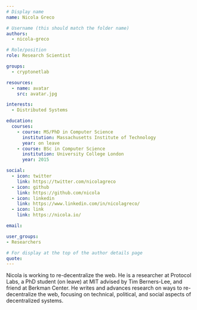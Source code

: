 ```yaml
---
# Display name
name: Nicola Greco

# Username (this should match the folder name)
authors:
  - nicola-greco

# Role/position
role: Research Scientist

groups:
  - cryptonetlab

resources:
  - name: avatar
    src: avatar.jpg

interests:
  - Distributed Systems

education:
  courses:
    - course: MS/PhD in Computer Science
      institution: Massachusetts Institute of Technology
      year: on leave
    - course: BSc in Computer Science
      institution: University College London
      year: 2015

social:
  - icon: twitter
    link: https://twitter.com/nicolagreco
  - icon: github
    link: https://github.com/nicola
  - icon: linkedin
    link: https://www.linkedin.com/in/nicolagreco/
  - icon: link
    link: https://nicola.io/

email:

user_groups:
- Researchers

# For display at the top of the author details page
quote:
---
```


Nicola is working to re-decentralize the web. He is a researcher at Protocol Labs, a PhD student (on leave) at MIT advised by Tim Berners-Lee, and friend at Berkman Center. He writes and advances research on ways to re-decentralize the web, focusing on technical, political, and social aspects of decentralized systems.
